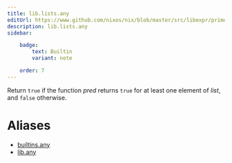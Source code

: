 ```yaml
---
title: lib.lists.any
editUrl: https://www.github.com/nixos/nix/blob/master/src/libexpr/primops.cc
description: lib.lists.any
sidebar:

    badge:
        text: Builtin
        variant: note

    order: 7
---
```


Return `true` if the function *pred* returns `true` for at least one
element of *list*, and `false` otherwise.


# Aliases

- [builtins.any](reference/builtins/builtins-any)
- [lib.any](reference/lib/lib-any)


